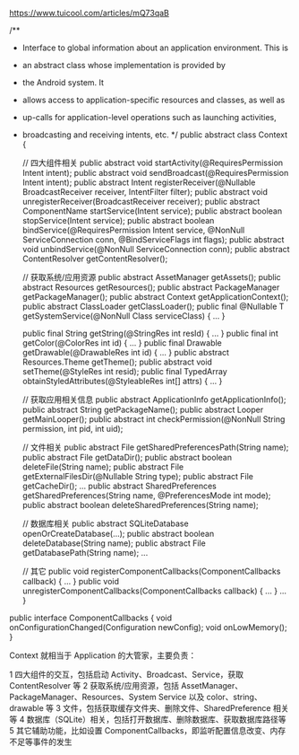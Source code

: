 
https://www.tuicool.com/articles/mQ73qaB

/**
* Interface to global information about an application environment.  This is
* an abstract class whose implementation is provided by
* the Android system.  It
* allows access to application-specific resources and classes, as well as
* up-calls for application-level operations such as launching activities,
* broadcasting and receiving intents, etc.
*/
public abstract class Context {
    
    // 四大组件相关
    public abstract void startActivity(@RequiresPermission Intent intent);
    public abstract void sendBroadcast(@RequiresPermission Intent intent);
    public abstract Intent registerReceiver(@Nullable BroadcastReceiver receiver,
                                            IntentFilter filter);
    public abstract void unregisterReceiver(BroadcastReceiver receiver);
    public abstract ComponentName startService(Intent service);
    public abstract boolean stopService(Intent service);
    public abstract boolean bindService(@RequiresPermission Intent service,
            @NonNull ServiceConnection conn, @BindServiceFlags int flags);
    public abstract void unbindService(@NonNull ServiceConnection conn);
    public abstract ContentResolver getContentResolver();
    
    // 获取系统/应用资源
    public abstract AssetManager getAssets();
    public abstract Resources getResources();
    public abstract PackageManager getPackageManager();
    public abstract Context getApplicationContext();
    public abstract ClassLoader getClassLoader();
    public final @Nullable <T> T getSystemService(@NonNull Class<T> serviceClass) { ... }
    
    public final String getString(@StringRes int resId) { ... }
    public final int getColor(@ColorRes int id) { ... }
    public final Drawable getDrawable(@DrawableRes int id) { ... }
    public abstract Resources.Theme getTheme();
    public abstract void setTheme(@StyleRes int resid);
    public final TypedArray obtainStyledAttributes(@StyleableRes int[] attrs) { ... }
    
    // 获取应用相关信息
    public abstract ApplicationInfo getApplicationInfo();
    public abstract String getPackageName();
    public abstract Looper getMainLooper();
    public abstract int checkPermission(@NonNull String permission, int pid, int uid);
    
    // 文件相关
    public abstract File getSharedPreferencesPath(String name);
    public abstract File getDataDir();
    public abstract boolean deleteFile(String name);
    public abstract File getExternalFilesDir(@Nullable String type);
    public abstract File getCacheDir();
    ...
    public abstract SharedPreferences getSharedPreferences(String name, @PreferencesMode int mode);
    public abstract boolean deleteSharedPreferences(String name);
    
    // 数据库相关
    public abstract SQLiteDatabase openOrCreateDatabase(...);
    public abstract boolean deleteDatabase(String name);
    public abstract File getDatabasePath(String name);
    ...
    
    // 其它
    public void registerComponentCallbacks(ComponentCallbacks callback) { ... }
    public void unregisterComponentCallbacks(ComponentCallbacks callback) { ... }
    ...
}

public interface ComponentCallbacks {
    void onConfigurationChanged(Configuration newConfig);
    void onLowMemory();
}

Context 就相当于 Application 的大管家，主要负责：

1 四大组件的交互，包括启动 Activity、Broadcast、Service，获取 ContentResolver 等
2 获取系统/应用资源，包括 AssetManager、PackageManager、Resources、System Service 以及 color、string、drawable 等
3 文件，包括获取缓存文件夹、删除文件、SharedPreference 相关等
4 数据库（SQLite）相关，包括打开数据库、删除数据库、获取数据库路径等
5 其它辅助功能，比如设置 ComponentCallbacks，即监听配置信息改变、内存不足等事件的发生